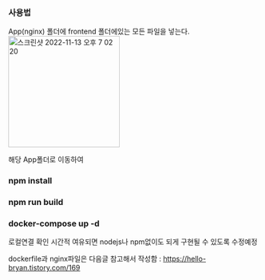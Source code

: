 ### 사용법

App(nginx) 폴더에 frontend 폴더에있는 모든 파일을 넣는다.
<img width="223" alt="스크린샷 2022-11-13 오후 7 02 20" src="https://user-images.githubusercontent.com/101785677/201516303-28c4c891-83aa-45ee-9d63-4e47e710eebc.png">

해당 App폴더로 이동하여 
### npm install
### npm run build
### docker-compose up -d
로컬연결 확인
시간적 여유되면 nodejs나 npm없이도 되게 구현될 수 있도록 수정예정


dockerfile과 nginx파일은 다음글 참고해서 작성함 : https://hello-bryan.tistory.com/169
